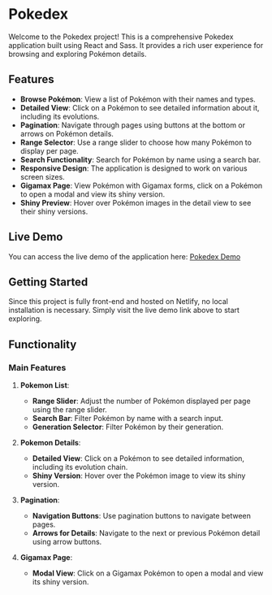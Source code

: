 # Pokedex

Welcome to the Pokedex project! This is a comprehensive Pokedex application built using React and Sass. It provides a rich user experience for browsing and exploring Pokémon details.

## Features

- **Browse Pokémon**: View a list of Pokémon with their names and types.
- **Detailed View**: Click on a Pokémon to see detailed information about it, including its evolutions.
- **Pagination**: Navigate through pages using buttons at the bottom or arrows on Pokémon details.
- **Range Selector**: Use a range slider to choose how many Pokémon to display per page.
- **Search Functionality**: Search for Pokémon by name using a search bar.
- **Responsive Design**: The application is designed to work on various screen sizes.
- **Gigamax Page**: View Pokémon with Gigamax forms, click on a Pokémon to open a modal and view its shiny version.
- **Shiny Preview**: Hover over Pokémon images in the detail view to see their shiny versions.

## Live Demo

You can access the live demo of the application here: [Pokedex Demo](https://pokedex-made-with-react.netlify.app/)

## Getting Started

Since this project is fully front-end and hosted on Netlify, no local installation is necessary. Simply visit the live demo link above to start exploring.

## Functionality

### Main Features

1. **Pokemon List**:
   - **Range Slider**: Adjust the number of Pokémon displayed per page using the range slider.
   - **Search Bar**: Filter Pokémon by name with a search input.
   - **Generation Selector**: Filter Pokémon by their generation.

2. **Pokemon Details**:
   - **Detailed View**: Click on a Pokémon to see detailed information, including its evolution chain.
   - **Shiny Version**: Hover over the Pokémon image to view its shiny version.

3. **Pagination**:
   - **Navigation Buttons**: Use pagination buttons to navigate between pages.
   - **Arrows for Details**: Navigate to the next or previous Pokémon detail using arrow buttons.

4. **Gigamax Page**:
   - **Modal View**: Click on a Gigamax Pokémon to open a modal and view its shiny version.
